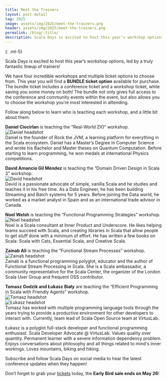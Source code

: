 ```yaml
---
title: Meet the Trainers
layout: post-detail
tag: 2025
image: assets/img/2025/meet-the-trainers.png
header: assets/img/2025/meet-the-trainers.png
permalink: /blog/:title/
description: Scala Days is excited to host this year’s workshop options, led by a truly fantastic lineup of trainers!
---
```

{: .mt-5}

Scala Days is excited to host this year’s workshop options, led by a truly fantastic lineup of trainers!


We have four incredible workshops and multiple ticket options to choose from. This year you will find a **BUNDLE ticket option** available for purchase. The bundle ticket includes a conference ticket and a workshop ticket, while saving you some money on both! The bundle not only gives full access to the conference and community events within the event, but also allows you to choose the workshop you’re most interested in attending.


Follow along below to learn who is teaching each workshop, and a little bit about them:


**Daniel Ciocirlan** is teaching the “Real-World ZIO” workshop.  
![Daniel headshot](/assets/img/2025/workshops-trainers/daniel-ciocirlan.png)  
Daniel is the founder of Rock the JVM, a learning platform for everything in the Scala ecosystem. Daniel has a Master’s Degree in Computer Science and wrote his Bachelor and Master theses on Quantum Computation. Before starting to learn programming, he won medals at international Physics competitions.



**David Amancio Gil Méndez** is teaching the “Domain Driven Design in Scala 3” workshop.  
![David headshot](/assets/img/2025/workshops-trainers/david-gil.jpg)  
David is a passionate advocate of simple, vanilla Scala and he studies and teaches it in his free time. As a Data Engineer, he has been building Streaming and Batch systems for 5 years. Before joining the Data world, he worked as a market analyst in Spain and as an international trade advisor in Canada.



**Noel Welsh** is teaching the “Functional Programming Strategies” workshop.  
![Noel headshot](/assets/img/2025/workshops-trainers/noel-welsh.jpg)  
Noel is a Scala consultant at Inner Product and Underscore. He likes helping teams succeed with Scala, and creating libraries in Scala that allow people to get stuff done with a minimum of effort. He has written a few books on Scala: Scala with Cats, Essential Scala, and Creative Scala.



**Zainab Ali** is teaching the “Functional Stream Processes” workshop.  
![Zainab headshot](/assets/img/2025/workshops-trainers/zainab-ali.jpg)   
Zainab is a functional programming polyglot, educator and the author of Functional Stream Processing in Scala. She is a Scala ambassador, a community representative for the Scala Center, the organizer of the London Scala User Group and frequent OSS contributor.



**Tomasz Godzik and Łukasz Biały** are teaching the “Efficient Programming in Scala with Friendly Agents” workshop.  
![Tomasz headshot](/assets/img/2025/workshops-trainers/tomasz-godzik.png)   
![Łukasz headshot](/assets/img/2025/workshops-trainers/lukasz-bialy.jpg)   
Tomasz has worked with multiple programming language tools through the years trying to provide a productive environment for other developers to interact with. Currently, team lead of Scala Open Source team at VirtusLab.

Łukasz is a polyglot full-stack developer and functional programming enthusiast. Scala Developer Advocate @ VirtusLab. Values quality over quantity. Permanent learner with a severe information dependency problem. Enjoys conversations about philosophy and all things related to mind's inner workings. Loves mountains, biking and hiking.



Subscribe and follow Scala Days on social media to hear the latest conference updates when they happen!  

Don’t forget to grab your <a href="https://scaladays.org/tickets">tickets</a> today, the **Early Bird sale ends on May 26**!

